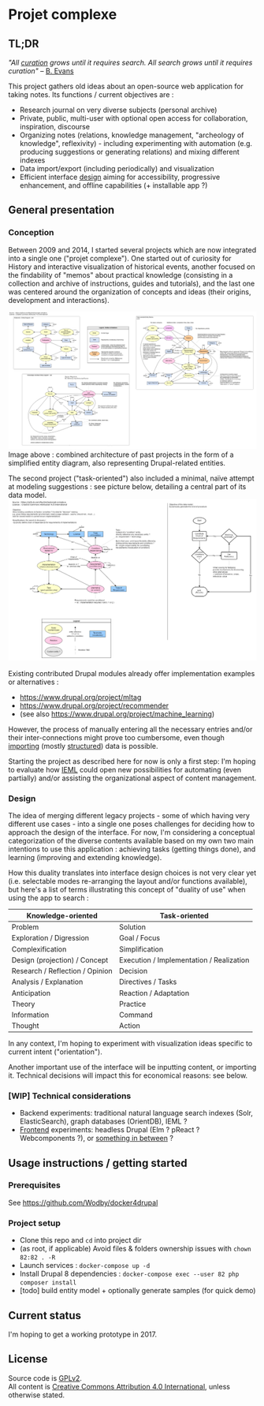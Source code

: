# Projet complexe


## TL;DR

*"All [curation](https://twitter.com/plevy/status/716299155904311297) grows until it requires search. All search grows until it requires curation"* – [B. Evans](http://ben-evans.com/benedictevans/2016/1/31/lists-are-the-new-search)

This project gathers old ideas about an open-source web application for taking notes. Its functions / current objectives are :
* Research journal on very diverse subjects (personal archive)
* Private, public, multi-user with optional open access for collaboration, inspiration, discourse
* Organizing notes (relations, knowledge management, "archeology of knowledge", reflexivity) - including experimenting with automation (e.g. producing suggestions or generating relations) and mixing different indexes
* Data import/export (including periodically) and visualization
* Efficient interface [design](https://principles.adactio.com/) aiming for accessibility, progressive enhancement, and offline capabilities (+ installable app ?)


## General presentation

### Conception

Between 2009 and 2014, I started several projects which are now integrated into a single one ("projet complexe"). One started out of curiosity for History and interactive visualization of historical events, another focused on the findability of "memos" about practical knowledge (consisting in a collection and archive of instructions, guides and tutorials), and the last one was centered around the organization of concepts and ideas (their origins, development and interactions).

[![Combined architecture of past projects in the form of a simplified entity diagram, also representing Drupal-related entities.](readme/index/projet-complexe-diagrams-v01.png)](readme/index/projet-complexe-diagrams-v01.png)
Image above : combined architecture of past projects in the form of a simplified entity diagram, also representing Drupal-related entities.

The second project ("task-oriented") also included a minimal, naïve attempt at modeling suggestions : see picture below, detailing a central part of its data model.
[![Minimal, naïve attempt at modeling suggestions, from Task-oriented legacy project](readme/index/task-oriented-detail-v02.png)](readme/index/task-oriented-detail-v02.png)

Existing contributed Drupal modules already offer implementation examples or alternatives :
- https://www.drupal.org/project/mltag
- https://www.drupal.org/project/recommender
- (see also https://www.drupal.org/project/machine_learning)

However, the process of manually entering all the necessary entries and/or their inter-connections might prove too cumbersome, even though [importing](https://www.drupal.org/node/2127611) (mostly [structured](https://www.drupal.org/project/migrate_plus)) data is possible.

Starting the project as described here for now is only a first step: I'm hoping to evaluate how [IEML](https://pierrelevyblog.com/2016/06/13/ieml-in-plain-english/) could open new possibilities for automating (even partially) and/or assisting the organizational aspect of content management.


### Design

The idea of merging different legacy projects - some of which having very different use cases - into a single one poses challenges for deciding how to approach the design of the interface. For now, I'm considering a conceptual categorization of the diverse contents available based on my own two main intentions to use this application : achieving tasks (getting things done), and learning (improving and extending knowledge).

How this duality translates into interface design choices is not very clear yet (i.e. selectable modes re-arranging the layout and/or functions available), but here's a list of terms illustrating this concept of "duality of use" when using the app to search :

Knowledge-oriented | Task-oriented
--- | ---
Problem | Solution
Exploration / Digression | Goal / Focus
Complexification | Simplification
Design (projection) / Concept | Execution / Implementation / Realization
Research / Reflection / Opinion | Decision
Analysis / Explanation | Directives / Tasks
Anticipation | Reaction / Adaptation
Theory | Practice
Information | Command
Thought | Action

In any context, I'm hoping to experiment with visualization ideas specific to current intent ("orientation").

Another important use of the interface will be inputting content, or importing it. Technical decisions will impact this for economical reasons: see below.

### [WIP] Technical considerations

* Backend experiments: traditional natural language search indexes (Solr, ElasticSearch), graph databases (OrientDB), IEML ?
* [Frontend](https://github.com/Paulmicha/css-organization) experiments: headless Drupal (Elm ? pReact ? Webcomponents ?), or [something in between](http://buytaert.net/how-should-you-decouple-drupal) ?


## Usage instructions / getting started

### Prerequisites

See https://github.com/Wodby/docker4drupal

### Project setup

- Clone this repo and `cd` into project dir
- (as root, if applicable) Avoid files & folders ownership issues with `chown 82:82 . -R`
- Launch services : `docker-compose up -d`
- Install Drupal 8 dependencies : `docker-compose exec --user 82 php composer install`
- [todo] build entity model + optionally generate samples (for quick demo)


## Current status

I'm hoping to get a working prototype in 2017.


## License

Source code is [GPLv2](LICENSE).  
All content is [Creative Commons Attribution 4.0 International](https://creativecommons.org/licenses/by/4.0/), unless otherwise stated.
